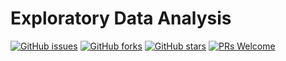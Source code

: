 # Exploratory Data Analysis
[![GitHub issues](https://img.shields.io/github/issues/Develop-Packt/Exploratory-Data-Analysis.svg)](https://github.com/Develop-Packt/Exploratory-Data-Analysis/issues)
[![GitHub forks](https://img.shields.io/github/forks/Develop-Packt/Exploratory-Data-Analysis.svg)](https://github.com/Develop-Packt/Exploratory-Data-Analysis/network)
[![GitHub stars](https://img.shields.io/github/stars/Develop-Packt/Exploratory-Data-Analysis.svg)](https://github.com/Develop-Packt/Exploratory-Data-Analysis/stargazers)
[![PRs Welcome](https://img.shields.io/badge/PRs-welcome-brightgreen.svg)](https://github.com/Develop-Packt/Exploratory-Data-Analysis/pulls)
